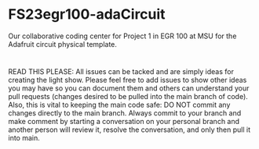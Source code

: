 # FS23egr100-adaCircuit

Our collaborative coding center for Project 1 in EGR 100 at MSU for the Adafruit circuit physical template.
#
READ THIS PLEASE: All issues can be tacked and are simply ideas for creating the light show. Please feel free to add issues to
  show other ideas you may have so you can document them and others can understand your pull requests (changes
    desired to be pulled into the main branch of code). Also, this is vital to keeping the main code safe: DO NOT commit any changes
    directly to the main branch. Always commit to your branch and make comment by starting a conversation on your personal branch and
    another person will review it, resolve the conversation, and only then pull it into main.
